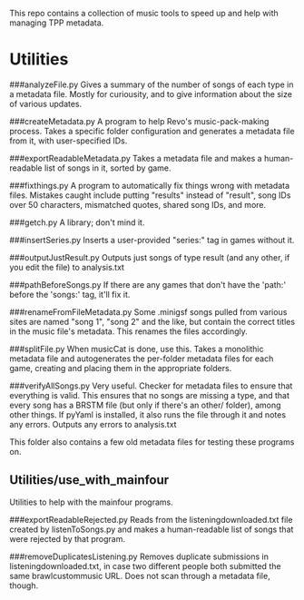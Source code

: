 This repo contains a collection of music tools to speed up and help with managing TPP metadata.

# Utilities

###analyzeFile.py
Gives a summary of the number of songs of each type in a metadata file. Mostly for curiousity, and to give information about the size of various updates.

###createMetadata.py
A program to help Revo's music-pack-making process. Takes a specific folder configuration and generates a metadata file from it, with user-specified IDs.

###exportReadableMetadata.py
Takes a metadata file and makes a human-readable list of songs in it, sorted by game.

###fixthings.py
A program to automatically fix things wrong with metadata files. Mistakes caught include putting "results" instead of "result", song IDs over 50 characters, mismatched quotes, shared song IDs, and more.

###getch.py
A library; don't mind it.

###insertSeries.py
Inserts a user-provided "series:" tag in games without it.

###outputJustResult.py
Outputs just songs of type result (and any other, if you edit the file) to analysis.txt

###pathBeforeSongs.py
If there are any games that don't have the 'path:' before the 'songs:' tag, it'll fix it.

###renameFromFileMetadata.py
Some .minigsf songs pulled from various sites are named "song 1", "song 2" and the like, but contain the correct titles in the music file's metadata. This renames the files accordingly.

###splitFile.py
When musicCat is done, use this. Takes a monolithic metadata file and autogenerates the per-folder metadata files for each game, creating and placing them in the appropriate folders.

###verifyAllSongs.py
Very useful. Checker for metadata files to ensure that everything is valid. This ensures that no songs are missing a type, and that every song has a BRSTM file (but only if there's an other/ folder), among other things. If pyYaml is installed, it also runs the file through it and notes any errors. Outputs any errors to analysis.txt

This folder also contains a few old metadata files for testing these programs on.

## Utilities/use_with_mainfour

Utilities to help with the mainfour programs.

###exportReadableRejected.py
Reads from the listeningdownloaded.txt file created by listenToSongs.py and makes a human-readable list of songs that were rejected by that program.

###removeDuplicatesListening.py
Removes duplicate submissions in listeningdownloaded.txt, in case two different people both submitted the same brawlcustommusic URL. Does not scan through a metadata file, though.
